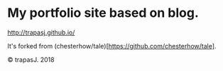 # My portfolio site based on blog.
http://trapasj.github.io/

It's forked from (chesterhow/tale)[https://github.com/chesterhow/tale].

© trapasJ. 2018
